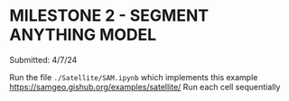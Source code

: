 # MILESTONE 2 - SEGMENT ANYTHING MODEL
Submitted: 4/7/24

Run the file `./Satellite/SAM.ipynb` which implements this example <a>https://samgeo.gishub.org/examples/satellite/</a>
Run each cell sequentially

